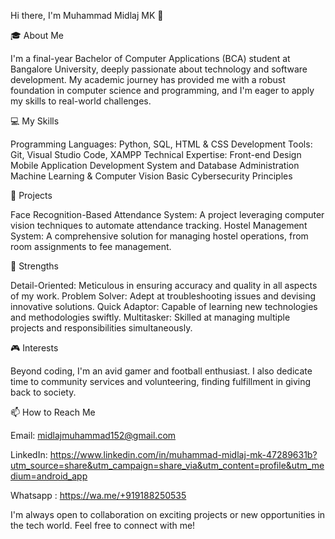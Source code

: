 Hi there, I'm Muhammad Midlaj MK 👋

🎓 About Me

I'm a final-year Bachelor of Computer Applications (BCA) student at Bangalore University, deeply passionate about technology and software development. My academic journey has provided me with a robust foundation in computer science and programming, and I'm eager to apply my skills to real-world challenges.

💻 My Skills

Programming Languages: Python, SQL, HTML & CSS
Development Tools: Git, Visual Studio Code, XAMPP
Technical Expertise:
Front-end Design
Mobile Application Development
System and Database Administration
Machine Learning & Computer Vision
Basic Cybersecurity Principles

🚀 Projects

Face Recognition-Based Attendance System: A project leveraging computer vision techniques to automate attendance tracking.
Hostel Management System: A comprehensive solution for managing hostel operations, from room assignments to fee management.

🌟 Strengths

Detail-Oriented: Meticulous in ensuring accuracy and quality in all aspects of my work.
Problem Solver: Adept at troubleshooting issues and devising innovative solutions.
Quick Adaptor: Capable of learning new technologies and methodologies swiftly.
Multitasker: Skilled at managing multiple projects and responsibilities simultaneously.

🎮 Interests

Beyond coding, I'm an avid gamer and football enthusiast. I also dedicate time to community services and volunteering, finding fulfillment in giving back to society.

📫 How to Reach Me

Email: midlajmuhammad152@gmail.com

LinkedIn: https://www.linkedin.com/in/muhammad-midlaj-mk-47289631b?utm_source=share&utm_campaign=share_via&utm_content=profile&utm_medium=android_app

Whatsapp : https://wa.me/+919188250535

I'm always open to collaboration on exciting projects or new opportunities in the tech world. Feel free to connect with me!
